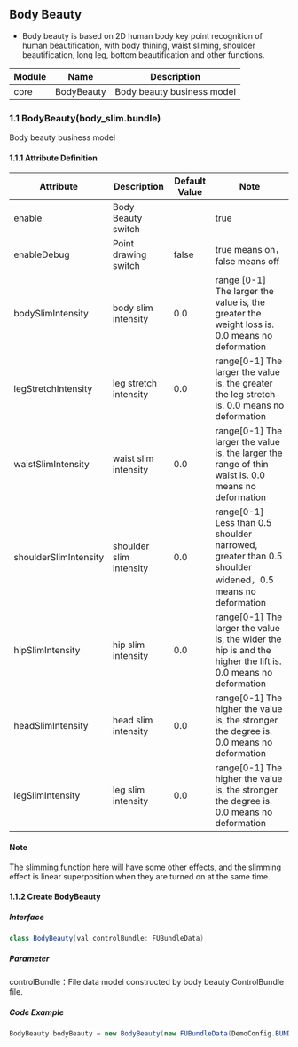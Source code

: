 ## Body Beauty

- Body beauty is based on 2D human body key point recognition of human beautification, with body
  thining, waist sliming, shoulder beautification, long leg, bottom beautification and other
  functions.

| Module | Name       | Description                |
|--------|------------|----------------------------|
| core   | BodyBeauty | Body beauty business model |

### 1.1 BodyBeauty(body_slim.bundle)

Body beauty business model

#### 1.1.1 Attribute Definition

| Attribute             | Description             | Default Value | Note                                                                                                          |
|-----------------------|-------------------------|---------------|---------------------------------------------------------------------------------------------------------------|
| enable                | Body Beauty switch      |               | true                                                                                                          |
| enableDebug           | Point drawing switch    | false         | true means on，false means off                                                                                 |
| bodySlimIntensity     | body slim intensity     | 0.0           | range [0-1] The larger the value is, the greater the weight loss is. 0.0 means no deformation                 |
| legStretchIntensity   | leg stretch intensity   | 0.0           | range[0-1] The larger the value is, the greater the leg stretch is. 0.0 means no deformation                  |
| waistSlimIntensity    | waist slim intensity    | 0.0           | range[0-1] The larger the value is, the larger the range of thin waist is. 0.0 means no deformation           |
| shoulderSlimIntensity | shoulder slim intensity | 0.0           | range[0-1] Less than 0.5 shoulder narrowed, greater than 0.5 shoulder widened，0.5 means no deformation        |
| hipSlimIntensity      | hip slim intensity      | 0.0           | range[0-1] The larger the value is, the wider the hip is and the higher the lift is. 0.0 means no deformation |
| headSlimIntensity     | head slim intensity     | 0.0           | range[0-1] The higher the value is, the stronger the degree is. 0.0 means no deformation                      |
| legSlimIntensity      | leg slim intensity      | 0.0           | range[0-1] The higher the value is, the stronger the degree is. 0.0 means no deformation                      |

#### Note

The slimming function here will have some other effects, and the slimming effect is linear
superposition when they are turned on at the same time.

#### 1.1.2 Create BodyBeauty

##### Interface

```java
class BodyBeauty(val controlBundle: FUBundleData)
```

##### Parameter

controlBundle：File data model constructed by body beauty ControlBundle file.

##### Code Example

```java
BodyBeauty bodyBeauty = new BodyBeauty(new FUBundleData(DemoConfig.BUNDLE_BODY_BEAUTY));
```

 